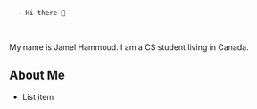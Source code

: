 ```diff
  - Hi there 👋
```


<br>

My name is <span class="color: red;">Jamel Hammoud</span>. I am a CS student living in Canada.

<h2>About Me</h2>

<ul>
  <li>List item</li>
  
  </ul>

<!--
**JamelHammoud/JamelHammoud** is a ✨ _special_ ✨ repository because its `README.md` (this file) appears on your GitHub profile.

Here are some ideas to get you started:

- 🔭 I’m currently working on ...
- 🌱 I’m currently learning ...
- 👯 I’m looking to collaborate on ...
- 🤔 I’m looking for help with ...
- 💬 Ask me about ...
- 📫 How to reach me: ...
- 😄 Pronouns: ...
- ⚡ Fun fact: ...
-->
